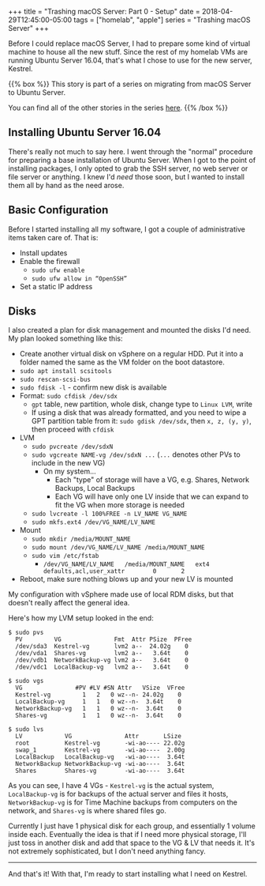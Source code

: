 +++
title = "Trashing macOS Server: Part 0 - Setup"
date = 2018-04-29T12:45:00-05:00
tags = ["homelab", "apple"]
series = "Trashing macOS Server"
+++

Before I could replace macOS Server, I had to prepare some kind of virtual machine to house all the new stuff. Since the rest of my homelab VMs are running Ubuntu Server 16.04, that's what I chose to use for the new server, Kestrel.

{{% box %}}
This story is part of a series on migrating from macOS Server to Ubuntu Server.

You can find all of the other stories in the series [here](/series/trashing-macos-server).
{{% /box %}}

## Installing Ubuntu Server 16.04

There's really not much to say here. I went through the "normal" procedure for preparing a base installation of Ubuntu Server. When I got to the point of installing packages, I only opted to grab the SSH server, no web server or file server or anything. I knew I'd _need_ those soon, but I wanted to install them all by hand as the need arose.

## Basic Configuration

Before I started installing all my software, I got a couple of administrative items taken care of. That is:

- Install updates
- Enable the firewall
  - `sudo ufw enable`
  - `sudo ufw allow in “OpenSSH”`
- Set a static IP address

## Disks

I also created a plan for disk management and mounted the disks I'd need. My plan looked something like this:

- Create another virtual disk on vSphere on a regular HDD. Put it into a folder named the same as the VM folder on the boot datastore.
- `sudo apt install scsitools`
- `sudo rescan-scsi-bus`
- `sudo fdisk -l` - confirm new disk is available
- Format: `sudo cfdisk /dev/sdx`
  - `gpt` table, new partition, whole disk, change type to `Linux LVM`, write
  - If using a disk that was already formatted, and you need to wipe a GPT partition table from it: `sudo gdisk /dev/sdx`, then `x, z, (y, y)`, then proceed with `cfdisk`
- LVM
  - `sudo pvcreate /dev/sdxN`
  - `sudo vgcreate NAME-vg /dev/sdxN ...` (`...` denotes other PVs to include in the new VG)
    - On my system...
      - Each "type" of storage will have a VG, e.g. Shares, Network Backups, Local Backups
      - Each VG will have only one LV inside that we can expand to fit the VG when more storage is needed
  - `sudo lvcreate -l 100%FREE -n LV_NAME VG_NAME`
  - `sudo mkfs.ext4 /dev/VG_NAME/LV_NAME`
- Mount
  - `sudo mkdir /media/MOUNT_NAME`
  - `sudo mount /dev/VG_NAME/LV_NAME /media/MOUNT_NAME`
  - `sudo vim /etc/fstab`
    - `/dev/VG_NAME/LV_NAME   /media/MOUNT_NAME   ext4    defaults,acl,user_xattr        0       2`
- Reboot, make sure nothing blows up and your new LV is mounted

My configuration with vSphere made use of local RDM disks, but that doesn't really affect the general idea.

Here's how my LVM setup looked in the end:

```
$ sudo pvs
  PV         VG               Fmt  Attr PSize  PFree
  /dev/sda3  Kestrel-vg       lvm2 a--  24.02g    0
  /dev/vda1  Shares-vg        lvm2 a--   3.64t    0
  /dev/vdb1  NetworkBackup-vg lvm2 a--   3.64t    0
  /dev/vdc1  LocalBackup-vg   lvm2 a--   3.64t    0

$ sudo vgs
  VG               #PV #LV #SN Attr   VSize  VFree
  Kestrel-vg         1   2   0 wz--n- 24.02g    0
  LocalBackup-vg     1   1   0 wz--n-  3.64t    0
  NetworkBackup-vg   1   1   0 wz--n-  3.64t    0
  Shares-vg          1   1   0 wz--n-  3.64t    0

$ sudo lvs
  LV            VG               Attr       LSize
  root          Kestrel-vg       -wi-ao---- 22.02g
  swap_1        Kestrel-vg       -wi-ao----  2.00g
  LocalBackup   LocalBackup-vg   -wi-ao----  3.64t
  NetworkBackup NetworkBackup-vg -wi-ao----  3.64t
  Shares        Shares-vg        -wi-ao----  3.64t
```

As you can see, I have 4 VGs - `Kestrel-vg` is the actual system, `LocalBackup-vg` is for backups of the actual server and files it hosts, `NetworkBackup-vg` is for Time Machine backups from computers on the network, and `Shares-vg` is where shared files go.

Currently I just have 1 physical disk for each group, and essentially 1 volume inside each. Eventually the idea is that if I need more physical storage, I'll just toss in another disk and add that space to the VG & LV that needs it. It's not extremely sophisticated, but I don't need anything fancy.

---

And that's it! With that, I'm ready to start installing what I need on Kestrel.
